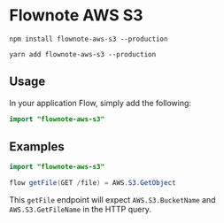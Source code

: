# Flownote AWS S3

```
npm install flownote-aws-s3 --production
```

```
yarn add flownote-aws-s3 --production
```

## Usage

In your application Flow, simply add the following:

```java
import "flownote-aws-s3"
```
## Examples

```java
import "flownote-aws-s3"

flow getFile(GET /file) = AWS.S3.GetObject
```

This `getFile` endpoint will expect `AWS.S3.BucketName` and `AWS.S3.GetFileName` in the HTTP query.